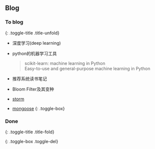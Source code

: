 
## Blog

### To blog
{: .toggle-title .title-unfold}

* 深度学习(deep learning)
* python的机器学习工具

    > scikit-learn: machine learning in Python  
    > Easy-to-use and general-purpose machine learning in Python    

* 推荐系统读书笔记
* Bloom Filter及其变种  
* [storm](http://storm-project.net/)
* [mongoose](http://code.google.com/p/mongoose/)
{: .toggle-box}

### Done
{: .toggle-title .title-fold}

{: .toggle-box .toggle-del}

